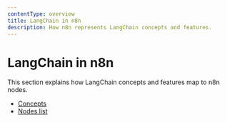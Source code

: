 ```yaml
---
contentType: overview
title: LangChain in n8n
description: How n8n represents LangChain concepts and features.
---
```


# LangChain in n8n

This section explains how LangChain concepts and features map to n8n nodes.

* [Concepts](/langchain/langchain-n8n/concepts/)
* [Nodes list](/langchain/langchain-n8n/nodes-list/)
